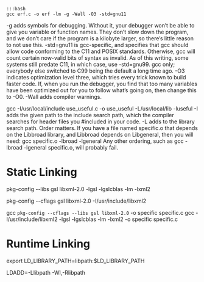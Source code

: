     :::bash    
    gcc erf.c -o erf -lm -g -Wall -O3 -std=gnu11

-g adds symbols for debugging. Without it, your debugger won’t be able to give you variable or function names. They don’t slow down the program, and we don’t care if the program is a kilobyte larger, so there’s little reason to not use this.
-std=gnu11 is gcc-specific, and specifies that gcc should allow code conforming to the C11 and POSIX standards. Otherwise, gcc will count certain now-valid bits of syntax as invalid. As of this writing, some systems still predate C11, in which case, use -std=gnu99. gcc only; everybody else switched to C99 being the default a long time ago.
-O3 indicates optimization level three, which tries every trick known to build faster code. If, when you run the debugger, you find that too many variables have been optimized out for you to follow what’s going on, then change this to -O0.
-Wall adds compiler warnings.

gcc -I/usr/local/include use_useful.c -o use_useful -L/usr/local/lib -luseful
-I adds the given path to the include search path, which the compiler searches for header files you #included in your code.
-L adds to the library search path.
Order matters. If you have a file named specific.o that depends on the Libbroad library, and Libbroad depends on Libgeneral, then you will need:
gcc specific.o -lbroad -lgeneral
Any other ordering, such as gcc -lbroad -lgeneral specific.o, will probably fail.

# Static Linking

pkg-config --libs gsl libxml-2.0
-lgsl -lgslcblas -lm -lxml2

pkg-config --cflags gsl libxml-2.0
-I/usr/include/libxml2

gcc `pkg-config --cflags --libs gsl libxml-2.0` -o specific specific.c
gcc -I/usr/include/libxml2 -lgsl -lgslcblas -lm -lxml2 -o specific specific.c


# Runtime Linking

export LD_LIBRARY_PATH=libpath:$LD_LIBRARY_PATH

LDADD=-Llibpath -Wl,-Rlibpath

